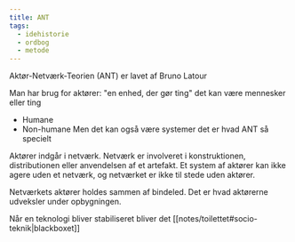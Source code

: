 ```yaml
---
title: ANT
tags:
  - idehistorie
  - ordbog
  - metode
---
```


Aktør-Netværk-Teorien (ANT) er lavet af Bruno Latour

Man har brug for aktører: "en enhed, der gør ting" det kan være mennesker eller ting
- Humane
- Non-humane
Men det kan også være systemer det er hvad ANT så specielt

Aktører indgår i netværk. Netværk er involveret i konstruktionen, distributionen eller anvendelsen af et artefakt. Et system af aktører kan ikke agere uden et netværk, og netværket er ikke til stede uden aktører. 

Netværkets aktører holdes sammen af bindeled. Det er hvad aktørerne udveksler under opbygningen. 

Når en teknologi bliver stabiliseret bliver det [[notes/toilettet#socio-teknik|blackboxet]] 